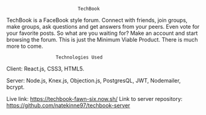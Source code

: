                               TechBook

TechBook is a FaceBook style forum. Connect with friends, join groups, make groups, ask questions and get answers from your peers. Even vote for your favorite posts. So what are you waiting for? Make an account and start browsing the forum. This is just the Minimum Viable Product. There is much more to come.

                      Technologies Used
                      
 Client: React.js, CSS3, HTML5.
 
 Server: Node.js, Knex.js, Objection.js, PostgresQL, JWT, Nodemailer, bcrypt.

Live link: https://techbook-fawn-six.now.sh/
Link to server repository:
https://github.com/natekinne97/techbook-server







